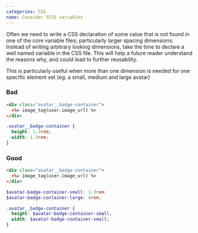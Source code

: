 ```yaml
---
categories: CSS
name: Consider SCSS variables
---
```


Often we need to write a CSS declaration of some value that is not found in one of the core variable files; particularly larger spacing dimensions. Instead of writing arbitrary looking dimensions, take the time to declare a well named variable in the CSS file. This will help a future reader understand the reasons why, and could lead to further reusability.

This is particularly useful when more than one dimension is needed for one specific element set (eg. a small, medium and large avatar)

### Bad
````html
<div class="avatar__badge-container">
  <%= image_tag(user.image_url) %>
</div>
````
````scss
.avatar__badge-container {
  height: 1.3rem;
  width: 1.3rem;
}
````

### Good
````html
<div class="avatar__badge-container">
  <%= image_tag(user.image_url) %>
</div>
````
````scss
$avatar-badge-container-small: 1.3rem;
$avatar-badge-container-large: 4rem;

.avatar__badge-container {
  height: $avatar-badge-container-small;
  width: $avatar-badge-container-small;
}
````
